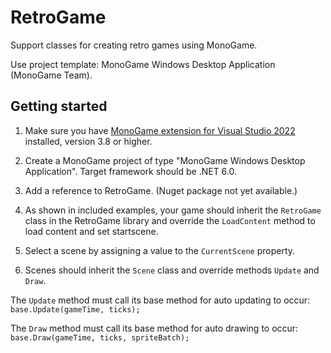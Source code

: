 # RetroGame
Support classes for creating retro games using MonoGame.

Use project template: MonoGame Windows Desktop Application (MonoGame Team).

## Getting started
1. Make sure you have [MonoGame extension for Visual Studio 2022](https://www.monogame.net/downloads/) installed, version 3.8 or higher.

2. Create a MonoGame project of type "MonoGame Windows Desktop Application". Target framework should be .NET 6.0.

3. Add a reference to RetroGame. (Nuget package not yet available.)

4. As shown in included examples, your game should inherit the `RetroGame` class in the RetroGame library and override the `LoadContent` method to load content and set startscene.

5. Select a scene by assigning a value to the `CurrentScene` property.

6. Scenes should inherit the `Scene` class and override methods `Update` and `Draw`.

The `Update` method must call its base method for auto updating to occur: `base.Update(gameTime, ticks);`

The `Draw` method must call its base method for auto drawing to occur: `base.Draw(gameTime, ticks, spriteBatch);`
